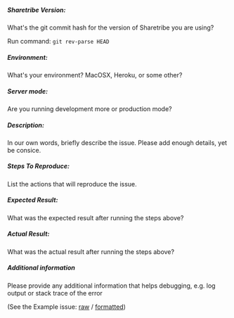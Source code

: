 ##### Sharetribe Version:

What's the git commit hash for the version of Sharetribe you are using?

Run command: `git rev-parse HEAD`

##### Environment:

What's your environment? MacOSX, Heroku, or some other?

##### Server mode:

Are you running development more or production mode?

##### Description:

In our own words, briefly describe the issue. Please add enough details, yet be consice.

##### Steps To Reproduce:

List the actions that will reproduce the issue.

##### Expected Result:

What was the expected result after running the steps above?

##### Actual Result:

What was the actual result after running the steps above?

##### Additional information

Please provide any additional information that helps debugging, e.g. log output or stack trace of the error



(See the Example issue: [raw](https://raw.githubusercontent.com/sharetribe/sharetribe/master/ISSUE_EXAMPLE.md) / [formatted](https://github.com/sharetribe/sharetribe/blob/master/ISSUE_EXAMPLE.md))

